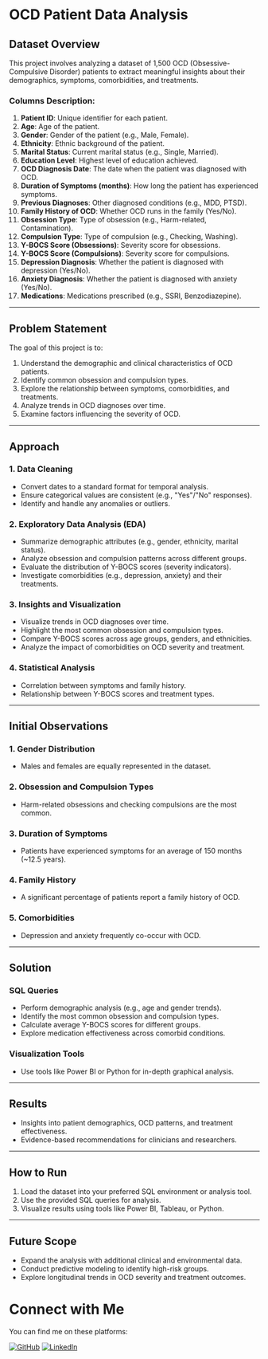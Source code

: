 # OCD Patient Data Analysis

## Dataset Overview
This project involves analyzing a dataset of 1,500 OCD (Obsessive-Compulsive Disorder) patients to extract meaningful insights about their demographics, symptoms, comorbidities, and treatments.

### Columns Description:
1. **Patient ID**: Unique identifier for each patient.
2. **Age**: Age of the patient.
3. **Gender**: Gender of the patient (e.g., Male, Female).
4. **Ethnicity**: Ethnic background of the patient.
5. **Marital Status**: Current marital status (e.g., Single, Married).
6. **Education Level**: Highest level of education achieved.
7. **OCD Diagnosis Date**: The date when the patient was diagnosed with OCD.
8. **Duration of Symptoms (months)**: How long the patient has experienced symptoms.
9. **Previous Diagnoses**: Other diagnosed conditions (e.g., MDD, PTSD).
10. **Family History of OCD**: Whether OCD runs in the family (Yes/No).
11. **Obsession Type**: Type of obsession (e.g., Harm-related, Contamination).
12. **Compulsion Type**: Type of compulsion (e.g., Checking, Washing).
13. **Y-BOCS Score (Obsessions)**: Severity score for obsessions.
14. **Y-BOCS Score (Compulsions)**: Severity score for compulsions.
15. **Depression Diagnosis**: Whether the patient is diagnosed with depression (Yes/No).
16. **Anxiety Diagnosis**: Whether the patient is diagnosed with anxiety (Yes/No).
17. **Medications**: Medications prescribed (e.g., SSRI, Benzodiazepine).

---

## Problem Statement
The goal of this project is to:
1. Understand the demographic and clinical characteristics of OCD patients.
2. Identify common obsession and compulsion types.
3. Explore the relationship between symptoms, comorbidities, and treatments.
4. Analyze trends in OCD diagnoses over time.
5. Examine factors influencing the severity of OCD.

---

## Approach

### 1. Data Cleaning
- Convert dates to a standard format for temporal analysis.
- Ensure categorical values are consistent (e.g., "Yes"/"No" responses).
- Identify and handle any anomalies or outliers.

### 2. Exploratory Data Analysis (EDA)
- Summarize demographic attributes (e.g., gender, ethnicity, marital status).
- Analyze obsession and compulsion patterns across different groups.
- Evaluate the distribution of Y-BOCS scores (severity indicators).
- Investigate comorbidities (e.g., depression, anxiety) and their treatments.

### 3. Insights and Visualization
- Visualize trends in OCD diagnoses over time.
- Highlight the most common obsession and compulsion types.
- Compare Y-BOCS scores across age groups, genders, and ethnicities.
- Analyze the impact of comorbidities on OCD severity and treatment.

### 4. Statistical Analysis
- Correlation between symptoms and family history.
- Relationship between Y-BOCS scores and treatment types.

---

## Initial Observations

### 1. Gender Distribution
- Males and females are equally represented in the dataset.

### 2. Obsession and Compulsion Types
- Harm-related obsessions and checking compulsions are the most common.

### 3. Duration of Symptoms
- Patients have experienced symptoms for an average of 150 months (~12.5 years).

### 4. Family History
- A significant percentage of patients report a family history of OCD.

### 5. Comorbidities
- Depression and anxiety frequently co-occur with OCD.

---

## Solution

### SQL Queries
- Perform demographic analysis (e.g., age and gender trends).
- Identify the most common obsession and compulsion types.
- Calculate average Y-BOCS scores for different groups.
- Explore medication effectiveness across comorbid conditions.

### Visualization Tools
- Use tools like Power BI or Python for in-depth graphical analysis.

---

## Results
- Insights into patient demographics, OCD patterns, and treatment effectiveness.
- Evidence-based recommendations for clinicians and researchers.

---

## How to Run
1. Load the dataset into your preferred SQL environment or analysis tool.
2. Use the provided SQL queries for analysis.
3. Visualize results using tools like Power BI, Tableau, or Python.

---

## Future Scope
- Expand the analysis with additional clinical and environmental data.
- Conduct predictive modeling to identify high-risk groups.
- Explore longitudinal trends in OCD severity and treatment outcomes.

# Connect with Me

You can find me on these platforms:

[![GitHub](https://img.shields.io/badge/GitHub-100000?style=for-the-badge&logo=github&logoColor=white)](https://github.com/Paadmaa)
[![LinkedIn](https://img.shields.io/badge/LinkedIn-0077B5?style=for-the-badge&logo=linkedin&logoColor=white)](https://www.linkedin.com/in/padmach-behera)
